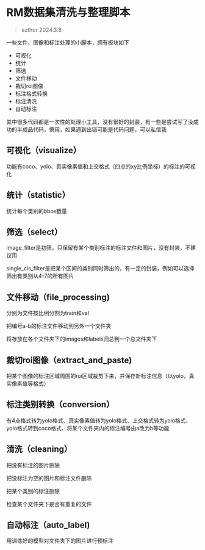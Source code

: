 # RM数据集清洗与整理脚本

>ezthor 2024.3.8

一些文件、图像和标注处理的小脚本，拥有板块如下

- 可视化
- 统计
- 筛选
- 文件移动
- 裁切roi图像
- 标注格式转换
- 标注清洗
- 自动标注

其中很多代码都是一次性的处理小工具，没有很好的封装，有一些是尝试写了没成功的半成品代码，慎用，如果遇到出错可能是代码问题，可以私信我

## 可视化（visualize）

功能有coco、yolo、真实像素值和上交格式（四点的xy比例坐标）的标注的可视化

## 统计（statistic）

统计每个类别的bbox数量

## 筛选（select）

image_filter是初筛，只保留有某个类别标注的标注文件和图片，没有封装，不建议用

single_cls_filter是把某个区间的类别同时筛出的，有一定的封装，例如可以选择筛出有类别从4-7的所有图片

## 文件移动（file_processing)

分别为文件按比例分割为train和val

把编号a-b的标注文件移动到另外一个文件夹

将存放在各个文件夹下的images和labels归总到一个总文件夹下

## 裁切roi图像（extract_and_paste)

把某个图像的标注区域周围的roi区域裁剪下来，并保存新标注信息（以yolo，真实像素值等格式）

## 标注类别转换（conversion）

有4点格式转为yolo格式、真实像素值转为yolo格式、上交格式转为yolo格式、yolo格式转到coco格式、将某个文件夹内的标注编号由a改为b等功能

## 清洗（cleaning）

把没有标注的图片删除

把没标注为空的图片和标注文件删除

把某个类别的标注删除

检查某个文件夹下是否有重复的文件

## 自动标注（auto_label)

用训练好的模型对文件夹下的图片进行预标注







